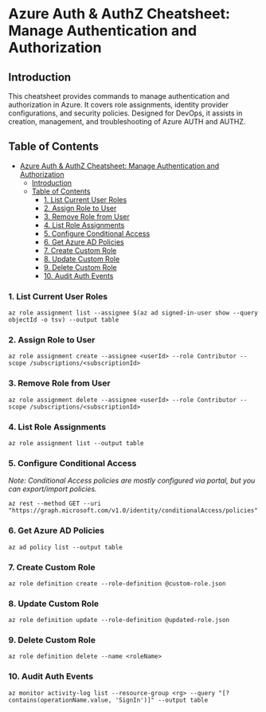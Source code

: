 # Azure Auth & AuthZ Cheatsheet: Manage Authentication and Authorization

## Introduction
This cheatsheet provides commands to manage authentication and authorization in Azure. It covers role assignments, identity provider configurations, and security policies. Designed for DevOps, it assists in creation, management, and troubleshooting of Azure AUTH and AUTHZ.

## Table of Contents
- [Azure Auth \& AuthZ Cheatsheet: Manage Authentication and Authorization](#azure-auth--authz-cheatsheet-manage-authentication-and-authorization)
  - [Introduction](#introduction)
  - [Table of Contents](#table-of-contents)
    - [1. List Current User Roles](#1-list-current-user-roles)
    - [2. Assign Role to User](#2-assign-role-to-user)
    - [3. Remove Role from User](#3-remove-role-from-user)
    - [4. List Role Assignments](#4-list-role-assignments)
    - [5. Configure Conditional Access](#5-configure-conditional-access)
    - [6. Get Azure AD Policies](#6-get-azure-ad-policies)
    - [7. Create Custom Role](#7-create-custom-role)
    - [8. Update Custom Role](#8-update-custom-role)
    - [9. Delete Custom Role](#9-delete-custom-role)
    - [10. Audit Auth Events](#10-audit-auth-events)

<a id="list-current-user-roles"></a>
### 1. List Current User Roles
```
az role assignment list --assignee $(az ad signed-in-user show --query objectId -o tsv) --output table
```

<a id="assign-role-to-user"></a>
### 2. Assign Role to User
```
az role assignment create --assignee <userId> --role Contributor --scope /subscriptions/<subscriptionId>
```

<a id="remove-role-from-user"></a>
### 3. Remove Role from User
```
az role assignment delete --assignee <userId> --role Contributor --scope /subscriptions/<subscriptionId>
```

<a id="list-role-assignments"></a>
### 4. List Role Assignments
```
az role assignment list --output table
```

<a id="configure-conditional-access"></a>
### 5. Configure Conditional Access
*Note: Conditional Access policies are mostly configured via portal, but you can export/import policies.*
```
az rest --method GET --uri "https://graph.microsoft.com/v1.0/identity/conditionalAccess/policies"
```

<a id="get-ad-policies"></a>
### 6. Get Azure AD Policies
```
az ad policy list --output table
```

<a id="create-custom-role"></a>
### 7. Create Custom Role
```
az role definition create --role-definition @custom-role.json
```

<a id="update-custom-role"></a>
### 8. Update Custom Role
```
az role definition update --role-definition @updated-role.json
```

<a id="delete-custom-role"></a>
### 9. Delete Custom Role
```
az role definition delete --name <roleName>
```

<a id="audit-auth-events"></a>
### 10. Audit Auth Events
```
az monitor activity-log list --resource-group <rg> --query "[?contains(operationName.value, 'SignIn')]" --output table
```
